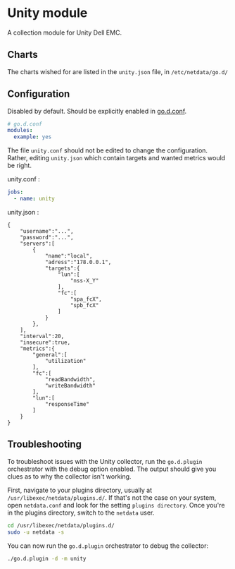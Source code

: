 # Unity module

A collection module for Unity Dell EMC.

## Charts

The charts wished for are listed in the `unity.json` file, in `/etc/netdata/go.d/`

## Configuration

Disabled by default. Should be explicitly enabled in [go.d.conf](https://github.com/netdata/go.d.plugin/blob/master/config/go.d.conf).

```yaml
# go.d.conf
modules:
  example: yes
```

The file `unity.conf` should not be edited to change the configuration. Rather, editing `unity.json` which contain targets and wanted metrics would be right.

unity.conf :

```yaml
jobs:
  - name: unity
```

unity.json :

```
{
    "username":"...",
    "password":"...",
    "servers":[
        {
            "name":"local",
            "adress":"178.0.0.1",
            "targets":{
                "lun":[
                    "nss-X_Y"
                ],
                "fc":[
                    "spa_fcX",
                    "spb_fcX"
                ]
            }
        },
    ],
    "interval":20,
    "insecure":true,
    "metrics":{
        "general":[
            "utilization"
        ],
        "fc":[
            "readBandwidth",
            "writeBandwidth"
        ],
        "lun":[
            "responseTime"
        ]
    }
}

```


## Troubleshooting

To troubleshoot issues with the Unity collector, run the `go.d.plugin` orchestrator with the debug option enabled.
The output should give you clues as to why the collector isn't working.

First, navigate to your plugins directory, usually at `/usr/libexec/netdata/plugins.d/`. If that's not the case on your
system, open `netdata.conf` and look for the setting `plugins directory`. Once you're in the plugins directory, switch
to the `netdata` user.

```bash
cd /usr/libexec/netdata/plugins.d/
sudo -u netdata -s
```

You can now run the `go.d.plugin` orchestrator to debug the collector:

```bash
./go.d.plugin -d -m unity
```
